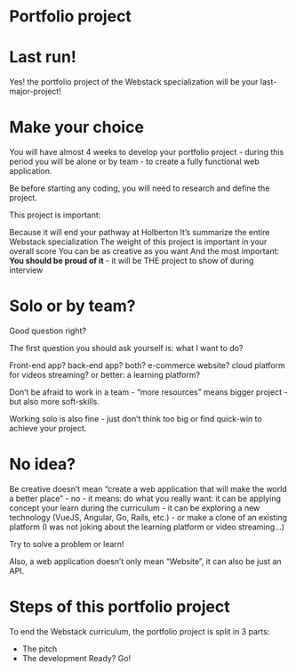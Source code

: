 # Portfolio project


# Last run!

Yes! the portfolio project of the Webstack specialization will be your last-major-project!

# Make your choice


You will have almost 4 weeks to develop your portfolio project - during this period you will be alone or by team - to create a fully functional web application.

Be before starting any coding, you will need to research and define the project.

This project is important:

Because it will end your pathway at Holberton
It’s summarize the entire Webstack specialization
The weight of this project is important in your overall score
You can be as creative as you want
And the most important: **You should be proud of it** - it will be THE project to show of during interview



# Solo or by team?

Good question right?

The first question you should ask yourself is: what I want to do?

Front-end app? back-end app? both? e-commerce website? cloud platform for videos streaming? or better: a learning platform?

Don’t be afraid to work in a team - “more resources” means bigger project - but also more soft-skills.

Working solo is also fine - just don’t think too big or find quick-win to achieve your project.

# No idea?

Be creative doesn’t mean “create a web application that will make the world a better place” - no - it means: do what you really want: it can be applying concept your learn during the curriculum - it can be exploring a new technology (VueJS, Angular, Go, Rails, etc.) - or make a clone of an existing platform (I was not joking about the learning platform or video streaming…)

Try to solve a problem or learn!

Also, a web application doesn’t only mean “Website”, it can also be just an API.

# Steps of this portfolio project
To end the Webstack curriculum, the portfolio project is split in 3 parts:

* The pitch
* The development
Ready? Go!
